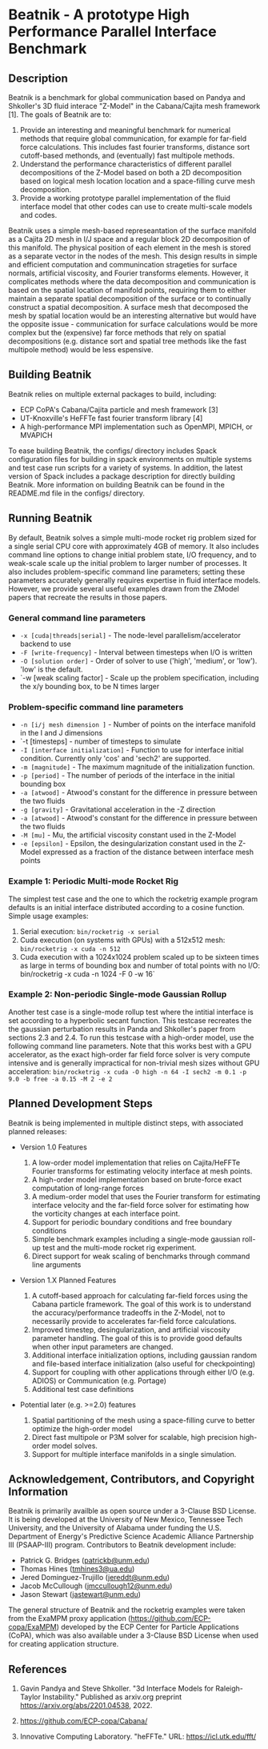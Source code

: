 # Beatnik - A  prototype High Performance Parallel Interface Benchmark

## Description

Beatnik is a benchmark for global communication based on Pandya and Shkoller's 3D fluid interace "Z-Model" in the Cabana/Cajita mesh framework [1]. The goals 
of Beatnik are to:
  1. Provide an interesting and meaningful benchmark for numerical methods that require global communication, for example for far-field force calculations. This includes fast fourier transforms, distance sort cutoff-based methonds, and (eventually) fast multipole methods.
  1. Understand the performance characteristics of different parallel decompositions of the Z-Model based on both a 2D decomposition based on logical mesh location location and a space-filling curve mesh decomposition.
  1. Provide a working prototype parallel implementation of the fluid interface model that other codes can use to create multi-scale models and codes.

Beatnik uses a simple mesh-based represeantation of the surface manifold as a Cajita 2D mesh in I/J space and a regular block 2D decomposition of this manifold. The physical position of each element in the mesh is stored as a separate vector in the nodes of the mesh. This design results in simple and efficient computation and communincation strageties for surface normals, artificial viscosity, and Fourier transforms elements. However, it complicates methods where the data decomposition and communication is based on the spatial location of manifold points, requiring them to either maintain a separate spatial decomposition of the surface or to continually construct a spatial decomposition. A surface mesh that decomposed the mesh by spatial location would be an interesting alternative but would have the opposite issue - communication for surface calculations would be more complex but the (expensive) far force methods that rely on spatial decompositions (e.g. distance sort and spatial tree methods like the fast multipole method) would be less espensive.

## Building Beatnik

Beatnik relies on multiple external packages to build, including:
  * ECP CoPA's Cabana/Cajita particle and mesh framework [3]
  * UT-Knoxville's HeFFTe fast fourier transform library [4]
  * A high-performance MPI implementation such as OpenMPI, MPICH, or MVAPICH

To ease building Beatnik, the configs/ directory includes Spack configuration files for building in spack environments on multiple systems and test case run scripts for a variety of systems. In addition, the latest version of Spack includes a package description for directly building Beatnik. More information on building Beatnik can be found in the README.md file in the configs/ directory.

## Running Beatnik

By default, Beatnik solves a simple multi-mode rocket rig problem sized for a single serial CPU core with approximately 4GB of memory. It also includes command line options to change initial problem state, I/O frequency, and to weak-scale scale up the initial problem to larger number of processes. It also includes problem-specific command line parameters; setting these parameters accurately generally requires expertise in fluid interface models. However, we provide several useful examples drawn from the ZModel papers that recreate the results in those papers.

### General command line parameters

  * `-x [cuda|threads|serial]` - The node-level parallelism/accelerator backend to use
  * `-F [write-frequency]` - Interval between timesteps when I/O is written
  * `-O [solution order]` - Order of solver to use ('high', 'medium', or 'low'). 'low' is the default.
  * `-w [weak scaling factor] - Scale up the problem specification, including the x/y bounding box, to be N times larger

### Problem-specific command line parameters

  * `-n [i/j mesh dimension ]` - Number of points on the interface manifold in the I and J dimensions
  * `-t [timesteps] - number of timesteps to simulate
  * `-I [interface initialization]` - Function to use for interface initial condition. Currently only 'cos' and 'sech2' are supported.
  * `-m [magnitude]` - The maximum magnitude of the initialization function. 
  * `-p [period]` - The number of periods of the interface in the initial bounding box
  * `-a [atwood]` - Atwood's constant for the difference in pressure between the two fluids 
  * `-g [gravity]` - Gravitational acceleration in the -Z direction
  * `-a [atwood]` -  Atwood's constant for the difference in pressure between the two fluids 
  * `-M [mu]` - Mu, the artificial viscosity constant used in the Z-Model
  * `-e [epsilon]` - Epsilon, the desingularization constant used in the Z-Model expressed as a fraction of the distance between interface mesh points
  
### Example 1: Periodic Multi-mode Rocket Rig
The simplest test case and the one to which the rocketrig example program defaults is an initial interface distributed according to a cosine function. Simple usage examples:
  1. Serial execution: `bin/rocketrig -x serial`
  1. Cuda execution (on systems with GPUs) with a 512x512 mesh: `bin/rocketrig -x cuda -n 512`
  1. Cuda execution with a 1024x1024 problem scaled up to be sixteen times as large in terms of bounding box and number of total points with no I/O: bin/rocketrig -x cuda -n 1024 -F 0 -w 16`

### Example 2: Non-periodic Single-mode Gaussian Rollup
Another test case is a single-mode rollup test where the intitial interface is set according to a hyperbolic secant function. This testcase recreates the the gaussian perturbation results in Panda and Shkoller's paper from sections 2.3 and 2.4.  To run this testcase with a high-order model, use the following command line parameters. Note that this works best with a GPU accelerator, as the exact high-order far field force solver is very compute intensive and is generally impractical for non-trivial mesh sizes without GPU acceleration:
`bin/rocketrig -x cuda -O high -n 64 -I sech2 -m 0.1 -p 9.0 -b free -a 0.15 -M 2 -e 2`

## Planned Development Steps

Beatnik is being implemented in multiple distinct steps, with associated planned releases:

  * Version 1.0 Features

    1. A low-order model implementation that relies on Cajita/HeFFTe Fourier transforms for estimating velocity interface at mesh points.
    1. A high-order model implementation based on brute-force exact computation of long-range forces
    1. A medium-order model that uses the Fourier transform for estimating interface velocity and the far-field force solver for estimating how the vorticity changes at each interface point. 
    1. Support for periodic boundary conditions and free boundary conditions
    1. Simple benchmark examples including a single-mode gaussian roll-up test and the multi-mode rocket rig experiment.
    1. Direct support for weak scaling of benchmarks through command line arguments

  * Version 1.X Planned Features

    1. A cutoff-based approach for calculating far-field forces using the Cabana particle framework. The goal of this work is to understand the accuracy/performance tradeoffs in the Z-Model, not to necessarily provide  to accelerates far-field force calculations.
    1. Improved timestep, desingularization, and artificial viscosity parameter handling. The goal of this is to provide good defaults when other input parameters are changed.
    1. Additional interface initialization options, including gaussian random and file-based interface initialization (also useful for checkpointing)
    1. Support for coupling with other applications through either I/O (e.g. ADIOS) or Communication (e.g. Portage) 
    1. Additional test case definitions

  * Potential later (e.g. >=2.0) features

    1. Spatial partitioning of the mesh using a space-filling curve to better optimize the high-order model
    1. Direct fast multipole or P3M solver for scalable, high precision high-order model solves.
    1. Support for multiple interface manifolds in a single simulation.

## Acknowledgement, Contributors, and Copyright Information

Beatnik is primarily availble as open source under a 3-Clause BSD License. It is being developed at the University of New Mexico, Tennessee Tech University, and the University of Alabama under funding the U.S. Department of Energy's Predictive Science Academic Alliance Partnership III (PSAAP-III) program. Contributors to Beatnik development include:

  * Patrick G. Bridges (patrickb@unm.edu)
  * Thomas Hines (tmhines3@ua.edu)
  * Jered Dominguez-Trujillo (jereddt@unm.edu)
  * Jacob McCullough (jmccullough12@unm.edu)
  * Jason Stewart (jastewart@unm.edu)

The general structure of Beatnik and the rocketrig examples were taken from the ExaMPM proxy application (https://github.com/ECP-copa/ExaMPM) developed by the ECP Center for Particle Applications (CoPA), which was also available under a 3-Clause BSD License when used for creating application structure. 

## References

1. Gavin Pandya and Steve Shkoller. "3d Interface Models for Raleigh-Taylor Instability." Published as arxiv.org preprint https://arxiv.org/abs/2201.04538, 2022.

1. https://github.com/ECP-copa/Cabana/

1. Innovative Computing Laboratory. "heFFTe." URL: https://icl.utk.edu/fft/
